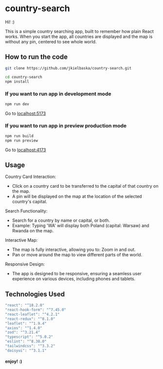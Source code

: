 # country-search

Hi! :)

This is a simple country searching app, built to remember how plain React works. When you start the app, all countries are displayed and the map is without any pin, centered to see whole world.

## How to run the code

```bash
git clone https://github.com/jkielbaska/country-search.git

cd country-search
npm install
```

### If you want to run app in development mode

```bash
npm run dev
```

Go to [localhost:5173](http://localhost:5173/)

### If you want to run app in preview production mode

```bash
npm run build
npm run preview
```

Go to [localhost:4173](http://localhost:4173/)

## Usage

Country Card Interaction:

- Click on a country card to be transferred to the capital of that country on the map.
- A pin will be displayed on the map at the location of the selected country's capital.

Search Functionality:

- Search for a country by name or capital, or both.
- Example: Typing 'WA' will display both Poland (capital: Warsaw) and Rwanda on the map.

Interactive Map:

- The map is fully interactive, allowing you to:
  Zoom in and out.
- Pan or move around the map to view different parts of the world.

Responsive Design:

- The app is designed to be responsive, ensuring a seamless user experience on various devices, including phones and tablets.

## Technologies Used

```typescript
"react": "^18.2.0"
"react-hook-form": "^7.45.0"
"react-leaflet": "^4.2.1"
"react-redux": "^8.1.0"
"leaflet": "^1.9.4"
"axios": "^1.4.0"
"zod": "^3.21.4"
"typescript": "^5.0.2"
"eslint": "^8.38.0"
"tailwindcss": "^3.3.2"
"daisyui": "^3.1.1"
```

#### enjoy! :)
